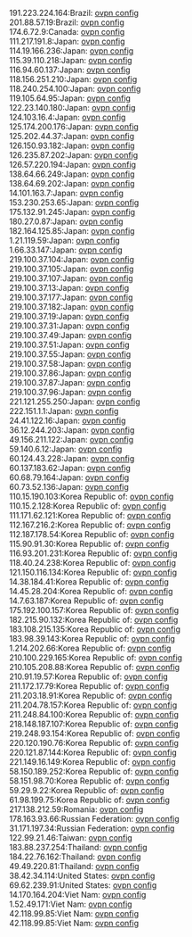 191.223.224.164:Brazil: [ovpn config](vpn/191_223_224_164.ovpn)  
201.88.57.19:Brazil: [ovpn config](vpn/201_88_57_19.ovpn)  
174.6.72.9:Canada: [ovpn config](vpn/174_6_72_9.ovpn)  
111.217.191.8:Japan: [ovpn config](vpn/111_217_191_8.ovpn)  
114.19.166.236:Japan: [ovpn config](vpn/114_19_166_236.ovpn)  
115.39.110.218:Japan: [ovpn config](vpn/115_39_110_218.ovpn)  
116.94.60.137:Japan: [ovpn config](vpn/116_94_60_137.ovpn)  
118.156.251.210:Japan: [ovpn config](vpn/118_156_251_210.ovpn)  
118.240.254.100:Japan: [ovpn config](vpn/118_240_254_100.ovpn)  
119.105.64.95:Japan: [ovpn config](vpn/119_105_64_95.ovpn)  
122.23.140.180:Japan: [ovpn config](vpn/122_23_140_180.ovpn)  
124.103.16.4:Japan: [ovpn config](vpn/124_103_16_4.ovpn)  
125.174.200.176:Japan: [ovpn config](vpn/125_174_200_176.ovpn)  
125.202.44.37:Japan: [ovpn config](vpn/125_202_44_37.ovpn)  
126.150.93.182:Japan: [ovpn config](vpn/126_150_93_182.ovpn)  
126.235.87.202:Japan: [ovpn config](vpn/126_235_87_202.ovpn)  
126.57.220.194:Japan: [ovpn config](vpn/126_57_220_194.ovpn)  
138.64.66.249:Japan: [ovpn config](vpn/138_64_66_249.ovpn)  
138.64.69.202:Japan: [ovpn config](vpn/138_64_69_202.ovpn)  
14.101.163.7:Japan: [ovpn config](vpn/14_101_163_7.ovpn)  
153.230.253.65:Japan: [ovpn config](vpn/153_230_253_65.ovpn)  
175.132.91.245:Japan: [ovpn config](vpn/175_132_91_245.ovpn)  
180.27.0.87:Japan: [ovpn config](vpn/180_27_0_87.ovpn)  
182.164.125.85:Japan: [ovpn config](vpn/182_164_125_85.ovpn)  
1.21.119.59:Japan: [ovpn config](vpn/1_21_119_59.ovpn)  
1.66.33.147:Japan: [ovpn config](vpn/1_66_33_147.ovpn)  
219.100.37.104:Japan: [ovpn config](vpn/219_100_37_104.ovpn)  
219.100.37.105:Japan: [ovpn config](vpn/219_100_37_105.ovpn)  
219.100.37.107:Japan: [ovpn config](vpn/219_100_37_107.ovpn)  
219.100.37.13:Japan: [ovpn config](vpn/219_100_37_13.ovpn)  
219.100.37.177:Japan: [ovpn config](vpn/219_100_37_177.ovpn)  
219.100.37.182:Japan: [ovpn config](vpn/219_100_37_182.ovpn)  
219.100.37.19:Japan: [ovpn config](vpn/219_100_37_19.ovpn)  
219.100.37.31:Japan: [ovpn config](vpn/219_100_37_31.ovpn)  
219.100.37.49:Japan: [ovpn config](vpn/219_100_37_49.ovpn)  
219.100.37.51:Japan: [ovpn config](vpn/219_100_37_51.ovpn)  
219.100.37.55:Japan: [ovpn config](vpn/219_100_37_55.ovpn)  
219.100.37.58:Japan: [ovpn config](vpn/219_100_37_58.ovpn)  
219.100.37.86:Japan: [ovpn config](vpn/219_100_37_86.ovpn)  
219.100.37.87:Japan: [ovpn config](vpn/219_100_37_87.ovpn)  
219.100.37.96:Japan: [ovpn config](vpn/219_100_37_96.ovpn)  
221.121.255.250:Japan: [ovpn config](vpn/221_121_255_250.ovpn)  
222.151.1.1:Japan: [ovpn config](vpn/222_151_1_1.ovpn)  
24.41.122.16:Japan: [ovpn config](vpn/24_41_122_16.ovpn)  
36.12.244.203:Japan: [ovpn config](vpn/36_12_244_203.ovpn)  
49.156.211.122:Japan: [ovpn config](vpn/49_156_211_122.ovpn)  
59.140.6.12:Japan: [ovpn config](vpn/59_140_6_12.ovpn)  
60.124.43.228:Japan: [ovpn config](vpn/60_124_43_228.ovpn)  
60.137.183.62:Japan: [ovpn config](vpn/60_137_183_62.ovpn)  
60.68.79.164:Japan: [ovpn config](vpn/60_68_79_164.ovpn)  
60.73.52.136:Japan: [ovpn config](vpn/60_73_52_136.ovpn)  
110.15.190.103:Korea Republic of: [ovpn config](vpn/110_15_190_103.ovpn)  
110.15.2.128:Korea Republic of: [ovpn config](vpn/110_15_2_128.ovpn)  
111.171.62.121:Korea Republic of: [ovpn config](vpn/111_171_62_121.ovpn)  
112.167.216.2:Korea Republic of: [ovpn config](vpn/112_167_216_2.ovpn)  
112.187.178.54:Korea Republic of: [ovpn config](vpn/112_187_178_54.ovpn)  
115.90.91.30:Korea Republic of: [ovpn config](vpn/115_90_91_30.ovpn)  
116.93.201.231:Korea Republic of: [ovpn config](vpn/116_93_201_231.ovpn)  
118.40.24.238:Korea Republic of: [ovpn config](vpn/118_40_24_238.ovpn)  
121.150.116.134:Korea Republic of: [ovpn config](vpn/121_150_116_134.ovpn)  
14.38.184.41:Korea Republic of: [ovpn config](vpn/14_38_184_41.ovpn)  
14.45.28.204:Korea Republic of: [ovpn config](vpn/14_45_28_204.ovpn)  
14.7.63.187:Korea Republic of: [ovpn config](vpn/14_7_63_187.ovpn)  
175.192.100.157:Korea Republic of: [ovpn config](vpn/175_192_100_157.ovpn)  
182.215.90.132:Korea Republic of: [ovpn config](vpn/182_215_90_132.ovpn)  
183.108.215.135:Korea Republic of: [ovpn config](vpn/183_108_215_135.ovpn)  
183.98.39.143:Korea Republic of: [ovpn config](vpn/183_98_39_143.ovpn)  
1.214.202.66:Korea Republic of: [ovpn config](vpn/1_214_202_66.ovpn)  
210.100.229.165:Korea Republic of: [ovpn config](vpn/210_100_229_165.ovpn)  
210.105.208.88:Korea Republic of: [ovpn config](vpn/210_105_208_88.ovpn)  
210.91.19.57:Korea Republic of: [ovpn config](vpn/210_91_19_57.ovpn)  
211.172.17.79:Korea Republic of: [ovpn config](vpn/211_172_17_79.ovpn)  
211.203.18.91:Korea Republic of: [ovpn config](vpn/211_203_18_91.ovpn)  
211.204.78.157:Korea Republic of: [ovpn config](vpn/211_204_78_157.ovpn)  
211.248.84.100:Korea Republic of: [ovpn config](vpn/211_248_84_100.ovpn)  
218.148.187.107:Korea Republic of: [ovpn config](vpn/218_148_187_107.ovpn)  
219.248.93.154:Korea Republic of: [ovpn config](vpn/219_248_93_154.ovpn)  
220.120.190.76:Korea Republic of: [ovpn config](vpn/220_120_190_76.ovpn)  
220.121.87.144:Korea Republic of: [ovpn config](vpn/220_121_87_144.ovpn)  
221.149.16.149:Korea Republic of: [ovpn config](vpn/221_149_16_149.ovpn)  
58.150.189.252:Korea Republic of: [ovpn config](vpn/58_150_189_252.ovpn)  
58.151.98.70:Korea Republic of: [ovpn config](vpn/58_151_98_70.ovpn)  
59.29.9.22:Korea Republic of: [ovpn config](vpn/59_29_9_22.ovpn)  
61.98.199.75:Korea Republic of: [ovpn config](vpn/61_98_199_75.ovpn)  
217.138.212.59:Romania: [ovpn config](vpn/217_138_212_59.ovpn)  
178.163.93.66:Russian Federation: [ovpn config](vpn/178_163_93_66.ovpn)  
31.171.197.34:Russian Federation: [ovpn config](vpn/31_171_197_34.ovpn)  
122.99.21.46:Taiwan: [ovpn config](vpn/122_99_21_46.ovpn)  
183.88.237.254:Thailand: [ovpn config](vpn/183_88_237_254.ovpn)  
184.22.76.162:Thailand: [ovpn config](vpn/184_22_76_162.ovpn)  
49.49.220.81:Thailand: [ovpn config](vpn/49_49_220_81.ovpn)  
38.42.34.114:United States: [ovpn config](vpn/38_42_34_114.ovpn)  
69.62.239.91:United States: [ovpn config](vpn/69_62_239_91.ovpn)  
14.170.164.204:Viet Nam: [ovpn config](vpn/14_170_164_204.ovpn)  
1.52.49.171:Viet Nam: [ovpn config](vpn/1_52_49_171.ovpn)  
42.118.99.85:Viet Nam: [ovpn config](vpn/42_118_99_85.ovpn)  
42.118.99.85:Viet Nam: [ovpn config](vpn/42_118_99_85.ovpn)  
